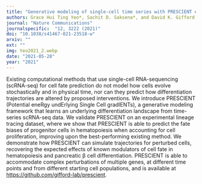 ```yaml
---
title: "Generative modeling of single-cell time series with PRESCIENT enables prediction of cell trajectories with interventions"
authors: Grace Hui Ting Yeo*, Sachit D. Saksena*, and David K. Gifford
journal: "Nature Communications"
journalspecific:  "12, 3222 (2021)"
doi: "10.1038/s41467-021-23518-w"
arxiv: ""
ext: ""
img: Yeo2021_2.webp
date: "2021-05-28"
year: "2021"
---
```


Existing computational methods that use single-cell RNA-sequencing (scRNA-seq) for cell fate prediction do not model how cells evolve stochastically and in physical time, nor can they predict how differentiation trajectories are altered by proposed interventions. We introduce PRESCIENT (Potential eneRgy undErlying Single Cell gradIENTs), a generative modeling framework that learns an underlying differentiation landscape from time-series scRNA-seq data. We validate PRESCIENT on an experimental lineage tracing dataset, where we show that PRESCIENT is able to predict the fate biases of progenitor cells in hematopoiesis when accounting for cell proliferation, improving upon the best-performing existing method. We demonstrate how PRESCIENT can simulate trajectories for perturbed cells, recovering the expected effects of known modulators of cell fate in hematopoiesis and pancreatic β cell differentiation. PRESCIENT is able to accommodate complex perturbations of multiple genes, at different time points and from different starting cell populations, and is available at https://github.com/gifford-lab/prescient.
